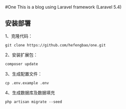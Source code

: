 #One
This is a blog using Laravel framework (Laravel 5.4)

## 安装部署
1、克隆代码：
```
git clone https://github.com/hefengbao/one.git
````
2、安装扩展包：
```bash
composer update
```

3、生成配置文件：
```
cp .env.example .env
```
4、生成数据库及数据填充
```
php artisan migrate --seed
```
